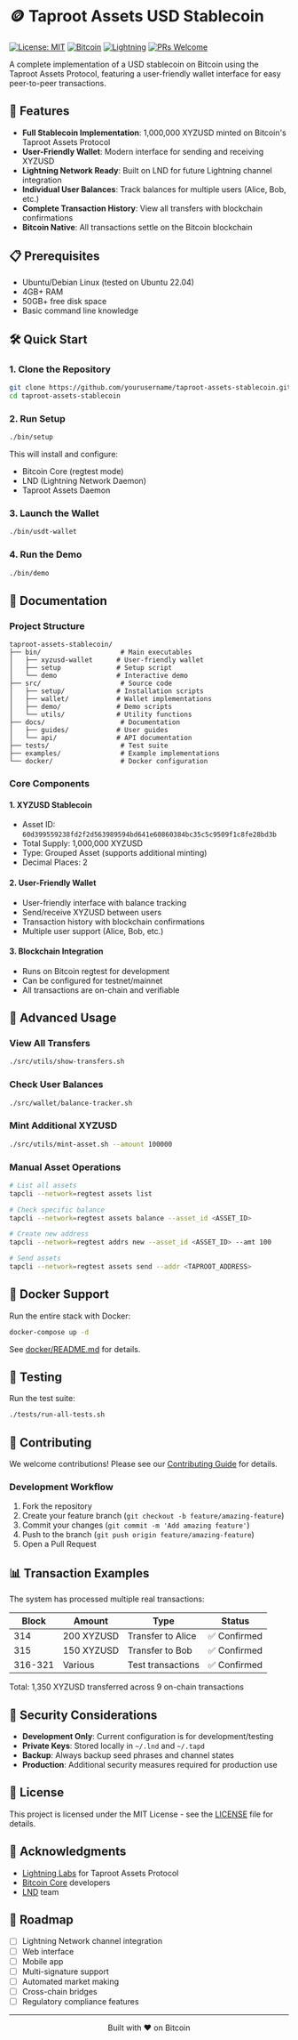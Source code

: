 # 🪙 Taproot Assets USD Stablecoin

[![License: MIT](https://img.shields.io/badge/License-MIT-yellow.svg)](https://opensource.org/licenses/MIT)
[![Bitcoin](https://img.shields.io/badge/Bitcoin-Taproot-orange.svg)](https://github.com/bitcoin/bitcoin)
[![Lightning](https://img.shields.io/badge/Lightning-Network-blue.svg)](https://lightning.network/)
[![PRs Welcome](https://img.shields.io/badge/PRs-welcome-brightgreen.svg)](http://makeapullrequest.com)

A complete implementation of a USD stablecoin on Bitcoin using the Taproot Assets Protocol, featuring a user-friendly wallet interface for easy peer-to-peer transactions.

## 🚀 Features

- **Full Stablecoin Implementation**: 1,000,000 XYZUSD minted on Bitcoin's Taproot Assets Protocol
- **User-Friendly Wallet**: Modern interface for sending and receiving XYZUSD
- **Lightning Network Ready**: Built on LND for future Lightning channel integration
- **Individual User Balances**: Track balances for multiple users (Alice, Bob, etc.)
- **Complete Transaction History**: View all transfers with blockchain confirmations
- **Bitcoin Native**: All transactions settle on the Bitcoin blockchain

## 📋 Prerequisites

- Ubuntu/Debian Linux (tested on Ubuntu 22.04)
- 4GB+ RAM
- 50GB+ free disk space
- Basic command line knowledge

## 🛠️ Quick Start

### 1. Clone the Repository
```bash
git clone https://github.com/yourusername/taproot-assets-stablecoin.git
cd taproot-assets-stablecoin
```

### 2. Run Setup
```bash
./bin/setup
```
This will install and configure:
- Bitcoin Core (regtest mode)
- LND (Lightning Network Daemon)
- Taproot Assets Daemon

### 3. Launch the Wallet
```bash
./bin/usdt-wallet
```

### 4. Run the Demo
```bash
./bin/demo
```

## 📖 Documentation

### Project Structure
```
taproot-assets-stablecoin/
├── bin/                    # Main executables
│   ├── xyzusd-wallet      # User-friendly wallet
│   ├── setup              # Setup script
│   └── demo               # Interactive demo
├── src/                    # Source code
│   ├── setup/             # Installation scripts
│   ├── wallet/            # Wallet implementations
│   ├── demo/              # Demo scripts
│   └── utils/             # Utility functions
├── docs/                   # Documentation
│   ├── guides/            # User guides
│   └── api/               # API documentation
├── tests/                  # Test suite
├── examples/               # Example implementations
└── docker/                 # Docker configuration
```

### Core Components

#### 1. **XYZUSD Stablecoin**
- Asset ID: `60d399559238fd2f2d563989594bd641e60860384bc35c5c9509f1c8fe28bd3b`
- Total Supply: 1,000,000 XYZUSD
- Type: Grouped Asset (supports additional minting)
- Decimal Places: 2

#### 2. **User-Friendly Wallet**
- User-friendly interface with balance tracking
- Send/receive XYZUSD between users
- Transaction history with blockchain confirmations
- Multiple user support (Alice, Bob, etc.)

#### 3. **Blockchain Integration**
- Runs on Bitcoin regtest for development
- Can be configured for testnet/mainnet
- All transactions are on-chain and verifiable

## 🔧 Advanced Usage

### View All Transfers
```bash
./src/utils/show-transfers.sh
```

### Check User Balances
```bash
./src/wallet/balance-tracker.sh
```

### Mint Additional XYZUSD
```bash
./src/utils/mint-asset.sh --amount 100000
```

### Manual Asset Operations
```bash
# List all assets
tapcli --network=regtest assets list

# Check specific balance
tapcli --network=regtest assets balance --asset_id <ASSET_ID>

# Create new address
tapcli --network=regtest addrs new --asset_id <ASSET_ID> --amt 100

# Send assets
tapcli --network=regtest assets send --addr <TAPROOT_ADDRESS>
```

## 🐳 Docker Support

Run the entire stack with Docker:
```bash
docker-compose up -d
```

See [docker/README.md](docker/README.md) for details.

## 🧪 Testing

Run the test suite:
```bash
./tests/run-all-tests.sh
```

## 🤝 Contributing

We welcome contributions! Please see our [Contributing Guide](CONTRIBUTING.md) for details.

### Development Workflow
1. Fork the repository
2. Create your feature branch (`git checkout -b feature/amazing-feature`)
3. Commit your changes (`git commit -m 'Add amazing feature'`)
4. Push to the branch (`git push origin feature/amazing-feature`)
5. Open a Pull Request

## 📊 Transaction Examples

The system has processed multiple real transactions:

| Block | Amount | Type | Status |
|-------|--------|------|--------|
| 314 | 200 XYZUSD | Transfer to Alice | ✅ Confirmed |
| 315 | 150 XYZUSD | Transfer to Bob | ✅ Confirmed |
| 316-321 | Various | Test transactions | ✅ Confirmed |

Total: 1,350 XYZUSD transferred across 9 on-chain transactions

## 🔐 Security Considerations

- **Development Only**: Current configuration is for development/testing
- **Private Keys**: Stored locally in `~/.lnd` and `~/.tapd`
- **Backup**: Always backup seed phrases and channel states
- **Production**: Additional security measures required for production use

## 📄 License

This project is licensed under the MIT License - see the [LICENSE](LICENSE) file for details.

## 🙏 Acknowledgments

- [Lightning Labs](https://lightning.engineering/) for Taproot Assets Protocol
- [Bitcoin Core](https://bitcoin.org/) developers
- [LND](https://github.com/lightningnetwork/lnd) team

## 🚧 Roadmap

- [ ] Lightning Network channel integration
- [ ] Web interface
- [ ] Mobile app
- [ ] Multi-signature support
- [ ] Automated market making
- [ ] Cross-chain bridges
- [ ] Regulatory compliance features

---

<p align="center">
Built with ❤️ on Bitcoin
</p>